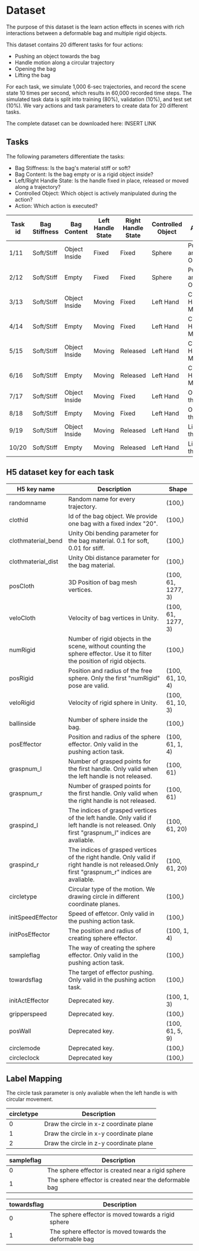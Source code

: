 # Dataset 

The purpose of this dataset is the learn action effects in scenes with rich interactions between a deformable bag and multiple rigid objects.

This dataset contains 20 different tasks for four actions:
* Pushing an object towards the bag
* Handle motion along a circular trajectory
* Opening the bag
* Lifting the bag

For each task, we simulate 1,000 6-sec trajectories, and record the scene state 10 times per second, 
which results in 60,000 recorded time steps.
The simulated task data is split into training (80\%), validation (10\%), and test set (10\%).
We vary actions and task parameters to create data for 20 different tasks.

The complete dataset can be downloaded here: INSERT LINK


## Tasks

The following parameters differentiate the tasks:
* Bag Stiffness: Is the bag's material stiff or soft?
* Bag Content: Is the bag empty or is a rigid object inside?
* Left/Right Handle State: Is the handle fixed in place, released or moved along a trajectory?
* Controlled Object: Which object is actively manipulated during the action?
* Action: Which action is executed?

| Task id | Bag Stiffness | Bag Content   | Left Handle State | Right Handle State | Controlled Object | Action                 |
|---------|---------------|---------------|-------------------|--------------------|-------------------|------------------------|
| 1/11    | Soft/Stiff    | Object Inside | Fixed             | Fixed              | Sphere            | Pushing an Object      |
| 2/12    | Soft/Stiff    | Empty         | Fixed             | Fixed              | Sphere            | Pushing an Object      |
| 3/13    | Soft/Stiff    | Object Inside | Moving            | Fixed              | Left Hand         | Circular Handle Motion |
| 4/14    | Soft/Stiff    | Empty         | Moving            | Fixed              | Left Hand         | Circular Handle Motion |
| 5/15    | Soft/Stiff    | Object Inside | Moving            | Released           | Left Hand         | Circular Handle Motion |
| 6/16    | Soft/Stiff    | Empty         | Moving            | Released           | Left Hand         | Circular Handle Motion |
| 7/17    | Soft/Stiff    | Object Inside | Moving            | Fixed              | Left Hand         | Opening the Bag        |
| 8/18    | Soft/Stiff    | Empty         | Moving            | Fixed              | Left Hand         | Opening the Bag        |
| 9/19    | Soft/Stiff    | Object Inside | Moving            | Released           | Left Hand         | Lifting the Bag        |
| 10/20   | Soft/Stiff    | Empty         | Moving            | Released           | Left Hand         | Lifting the Bag        |


 
## H5 dataset key for each task
| H5 key name        | Description                                                                                                                                    | Shape              |
|--------------------|------------------------------------------------------------------------------------------------------------------------------------------------|--------------------|
| randomname         | Random name for every trajectory.                                                                                                              | (100,)             |
| clothid            | Id of the bag object. We provide one bag with a fixed index "20".                                                                              | (100,)             |
| clothmaterial_bend | Unity Obi bending parameter for the bag material. 0.1 for soft, 0.01 for stiff.                                                                | (100,)             |
| clothmaterial_dist | Unity Obi distance parameter for the bag material.                                                                                             | (100,)             |
| posCloth           | 3D Position of bag mesh vertices.                                                                                                              | (100, 61, 1277, 3) |
| veloCloth          | Velocity of bag vertices in Unity.                                                                                                             | (100, 61, 1277, 3) |
| numRigid           | Number of rigid objects in the scene, without counting the sphere effector. Use it to filter the position of rigid objects.                    | (100,)             |
| posRigid           | Position and radius of the free sphere. Only the first "numRigid" pose are valid.                                                              | (100, 61, 10, 4)   |
| veloRigid          | Velocity of rigid sphere in Unity.                                                                                                             | (100, 61, 10, 3)   |
| ballinside         | Number of sphere inside the bag.                                                                                                               | (100,)             |
| posEffector        | Position and radius of the sphere effector. Only valid in the pushing action task.                                                             | (100, 61, 1, 4)    |
| graspnum_l         | Number of grasped points for the first handle. Only valid when the left handle is not released.                                                | (100, 61)          |
| graspnum_r         | Number of grasped points for the first handle. Only valid when the right handle is not released.                                               | (100, 61)          |
| graspind_l         | The indices of grasped vertices of the left handle. Only valid if left handle is not released. Only first "graspnum_l" indices are avaliable.  | (100, 61, 20)      |
| graspind_r         | The indices of grasped vertices of the right handle. Only valid if right handle is not released.Only first "graspnum_r" indices are avaliable. | (100, 61, 20)      |
| circletype         | Circular type of the motion. We drawing circle in different coordinate planes.                                                                 | (100,)             |
| initSpeedEffector  | Speed of effetcor. Only valid in the pushing action task.                                                                                      | (100,)             |
| initPosEffector    | The position and radius of creating sphere effector.                                                                                           | (100, 1, 4)        |
| sampleflag         | The way of creating the sphere effector. Only valid in the pushing action task.                                  | (100,)             |
| towardsflag        | The target of effector pushing. Only valid in the pushing action task.                                     | (100,)             |
| initActEffector    | Deprecated key.                                                                                                                                | (100, 1, 3)        |
| gripperspeed       | Deprecated key.                                                                                                                                | (100,)             |
| posWall            | Deprecated key.                                                                                                                                | (100, 61, 5, 9)    |
| circlemode         | Deprecated key.                                                                | (100,)             |
| circleclock        | Deprecated key                                                           | (100,)             |

## Label Mapping

The circle task parameter is only avaliable when the left handle is with circular movement.

| circletype     | Description                                                                                                                                    |
|--------------------|------------------------------------------------------------------------------------------------------------------------------------------------|
| 0         | Draw the circle in x-z coordinate plane                                                                |
| 1         | Draw the circle in x-y coordinate plane                                                                |
| 2         | Draw the circle in z-y coordinate plane                                                                |                                                            |

| sampleflag     | Description                                                                                                                                    |
|--------------------|------------------------------------------------------------------------------------------------------------------------------------------------|
| 0         | The sphere effector is created near a rigid sphere                                                                |
| 1         | The sphere effector is created near the deformable bag                                                                |

| towardsflag     | Description                                                                                                                                    |
|--------------------|------------------------------------------------------------------------------------------------------------------------------------------------|
| 0         | The sphere effector is moved towards a rigid sphere                                                                |
| 1         | The sphere effector is moved towards the deformable bag                                                                |

